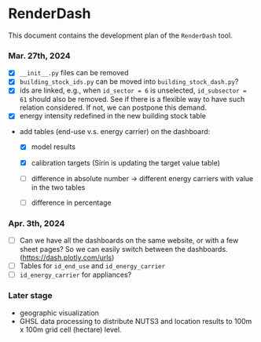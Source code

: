 
# RenderDash

This document contains the development plan of the `RenderDash` tool. 

### Mar. 27th, 2024

- [x] `__init__.py` files can be removed
- [x] `building_stock_ids.py` can be moved into `building_stock_dash.py`?
- [x] ids are linked, e.g., when `id_sector = 6` is unselected, `id_subsector = 61` should also be removed. See if there is a flexible way to have such relation considered. If not, we can postpone this demand.
- [x] energy intensity redefined in the new building stock table
- add tables (end-use v.s. energy carrier) on the dashboard: 
  - [x] model results
  - [x] calibration targets (Sirin is updating the target value table)
  - [ ] difference in absolute number -> different energy carriers with value in the two tables
  - [ ] difference in percentage


### Apr. 3th, 2024

- [ ] Can we have all the dashboards on the same website, or with a few sheet pages? So we can easily switch between the dashboards. (https://dash.plotly.com/urls)
- [ ] Tables for `id_end_use` and `id_energy_carrier`
- [ ] `id_energy_carrier` for appliances?

### Later stage

- geographic visualization
- GHSL data processing to distribute NUTS3 and location results to 100m x 100m grid cell (hectare) level.

